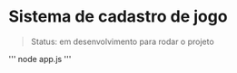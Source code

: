 <h1>Sistema de cadastro de jogo</h1>

>Status: em desenvolvimento
para rodar o projeto

'''
node app.js
'''
